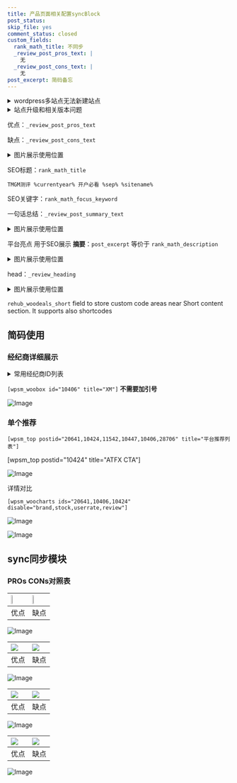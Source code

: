 ```yaml
---
title: 产品页面相关配置syncBlock
post_status: 
skip_file: yes
comment_status: closed
custom_fields:
  rank_math_title: 不同步
  _review_post_pros_text: |
    无
  _review_post_cons_text: |
    无
post_excerpt: 简码备忘
---
```

<details><summary>wordpress多站点无法新建站点</summary>

<li>和报错需要清理cookies一样的原因</li>
<li>wp-config.php里面<code>define( 'SUBDOMAIN_INSTALL', false );//子域名安装</code></li>
<li>新建子站点是用<code>define( 'SUBDOMAIN_INSTALL', true);//子域名安装</code> 完成以后，改成<code>false</code></li>
</details>

<details><summary>站点升级和相关版本问题</summary>

<p>wordpress：5.9.9
woocommerce：7.5.1
出现问题的地方：主题选项里面>><strong>Product layout >>compact style</strong></p>
<p>如何出现没有用过的字段 导致无法保存。先导出配置 然后进行修改，后面再次恢复即可。</p>
<p>出现部分字段无法显示时，需要返回默认布局后，对产品进行保存就好了。</p>
<p></p>
</details>

优点：`_review_post_pros_text`

缺点：`_review_post_cons_text`

<details><summary>图片展示使用位置</summary>

<img src="https://prod-files-secure.s3.us-west-2.amazonaws.com/39ed1227-6d7d-4570-be36-9ccd4a2c4241/f51d3d83-55d4-4bdf-9604-f37ec77ab556/Untitled.png?X-Amz-Algorithm=AWS4-HMAC-SHA256&X-Amz-Content-Sha256=UNSIGNED-PAYLOAD&X-Amz-Credential=ASIAZI2LB466ZIY6LEL7%2F20250428%2Fus-west-2%2Fs3%2Faws4_request&X-Amz-Date=20250428T165524Z&X-Amz-Expires=3600&X-Amz-Security-Token=IQoJb3JpZ2luX2VjEOH%2F%2F%2F%2F%2F%2F%2F%2F%2F%2FwEaCXVzLXdlc3QtMiJHMEUCIA%2FQ9KFlIxrMlWiJ4H76GIiy%2FxZGFawcWvRmEobJz2LtAiEAqYbrj2Uy25bFdjPrjXp4xRw5%2BsX5AeQXn9OC10AT55sq%2FwMIeRAAGgw2Mzc0MjMxODM4MDUiDA70QoUfafI23EdMYircA50PaPFqfUIaCX0yI8yuHwbadEsS5MxCOXrk5imhhyaKvj8qP%2FW257%2BP921ACI0XeAQitPxsbWfXf0mR5Uni2us81xD4FDc1Lnx4Ne%2FHuZqYv9POwjnJtzx%2B4P0l3urQvqantDAnPP6IA3dGkLAehFS39PH8oeJwu0L3vrnAXeIw85aIUswZe1h%2FguML98TQpzdwdxfQUvImy%2BL%2FnqW5ZQ1Jq1Hl83PXApU3FLFMIlpsIO1p%2FzUWnBT8JhVVo16sototQP%2Fdufmi5aOWiyd6gfeKdn1khXfpeIlK35IHUlq6kv0TzJs4YKaqLG3isgwRjAgTUC3I3kvKpKyOAdF907D0xkW649igc53ELBM2%2BoZzGIhefYW6rpVvE8NiVJLm0K06oLnAEM93t4bFEwmh%2F%2FrQrbQG7stp2yfjcKJhKKjau%2Fa6TDWk86m7oPODcPg6fRUYeKsOywenwDZ63wiu%2Bp2oaqJhk190LoDhmSbk%2FyHfHU3T5Xfb3fmnbFNQSkpA3kmo8vU1s%2F1XWVMWDqN04lYBtpUQDah%2BNE8uDYAG2GbVREFC9Jza4M2qaTXodOYe6kueBxuSawUxQYPduv03D3LsiyY5vz5MbVm7RKv2ETruqR%2Fr%2F26IC8PESsp2MKrVvsAGOqUBJcRj1AbLKrhUIqLSb%2F%2FQbKZweflJdPi5yHz9zojbjpsRhrEFxeQzreCKM18%2FCiaLzP%2BRiis%2Bdod0%2FvUXVzY6dtB2c1YDs5liNH5umI7wm7boxoV70AXXVjIVA7ENqqhhyR3qvb1aHlJYtTh5b3HRxhJ3jZiWoc%2BqmkPl%2FM0X4qmjm%2Fd3j8pUayFuzDJg2ptLJ3b2lI%2FT7LicARokcqp%2BIOT%2Fns4j&X-Amz-Signature=8b7ba58e94e9d2ea81f6727961c6fdc4fe009b9cb7c1534e6881dd824f148e55&X-Amz-SignedHeaders=host&x-id=GetObject" alt="Image">
</details>

SEO标题：`rank_math_title`

`TMGM测评 %currentyear% 开户必看 %sep% %sitename%`

SEO关键字：`rank_math_focus_keyword`

一句话总结：`_review_post_summary_text`

<details><summary>图片展示使用位置</summary>

<img src="https://prod-files-secure.s3.us-west-2.amazonaws.com/39ed1227-6d7d-4570-be36-9ccd4a2c4241/4b96a922-296c-4f4e-8630-d1c870cbce01/Untitled.png?X-Amz-Algorithm=AWS4-HMAC-SHA256&X-Amz-Content-Sha256=UNSIGNED-PAYLOAD&X-Amz-Credential=ASIAZI2LB4664RHJOA3M%2F20250428%2Fus-west-2%2Fs3%2Faws4_request&X-Amz-Date=20250428T165524Z&X-Amz-Expires=3600&X-Amz-Security-Token=IQoJb3JpZ2luX2VjEOH%2F%2F%2F%2F%2F%2F%2F%2F%2F%2FwEaCXVzLXdlc3QtMiJGMEQCIDxkCdpGr0ZB%2BWcm3l%2BtpIu8a41JePJLrrRJe6QbwIdDAiA8qbF6bPUpn55ZUPE1kVkS70ySK%2FHPFGTSS0DBEQHT9Cr%2FAwh5EAAaDDYzNzQyMzE4MzgwNSIMTEP1LTPj8378SdH%2FKtwDC1%2Bb8kkPQhoDraVfM4pmLrvzKgYg9a0RmXbU2rFJlZBIqVUBkx%2B82iNN8FWQ47rfYaqVe29iRi1YDwQ1WnZ%2Fnzpp8WI4Tp1rZDkF3HepLJnhzG1sW1arogjBLax2RU3xNP8yBrpQq2sYS83FAQoGjMz37o9GGBdpkAOqwXsDrXxauWiHFg2%2FyqLqZHnbuAywm1fJnrqbhnrsdrQSwrECh35LZm2eTuXcWF7A9oZL86RVMjvy1tpRBPnQP0nzVGRxme348qnmJpw5kj8aV6bj64Moc7gh6OdjI9wxnx6RY4Rm%2BJeMEdfEFaay%2F3b85aaZ%2FvboC4tO87WO5F8R2a450crQ2YGxBMHcc%2BMQKnBgr63h8JvNI6zYPEK2DV1rfJtpjTfEMkeMIokWVGnEf%2Fz7dEXjKWLb1T1%2FA3IfmfKOe7kajea97fvxcdq7w0FGFa8R2UzAQfpeYrQIH6aUGztUMZ0K35egxOid5nE%2BwOYXQDCMRWITgV9Cr%2Fjx0ZvPHLB67LV1aGY08yJ%2BVCFBbzVFznfiydPHSBESNTA9IKKkR%2FU26GYlAST1scquCpiP4ocOBBPJ1ULdh0OmPB3eWhQ6iBuhfCsACoShB0hbDep1scT7OqRJmnDAsTcAspwwq9W%2BwAY6pgFkEC%2BlDIWYA8cDYprySs0DHGWwVcAGuxsc%2BeSrFssCZoJdIeqXIF6YNgw6wyJmbVeUXoMfDaOoLnVy0k8GG2%2F9ZCU8l9rqaOVWXWstRkeBV1q6PCiQCaxzJ5jvhrnWHHwANKlDZZT%2BYbiLUmMZmsz9XS7QbVCvlCoJ6H7QZylp7OXDSxzsKp8170NTAwxWPojIOxzlFe4aZxRKpz%2F2x%2FA31h7ca6VO&X-Amz-Signature=ef8887f848de0013e23043744bc4e6d8dc941e57ed045e6d0bc28b473b1cdc5b&X-Amz-SignedHeaders=host&x-id=GetObject" alt="Image">
</details>

平台亮点 用于SEO展示 **摘要**：`post_excerpt`  等价于 `rank_math_description`

<details><summary>图片展示使用位置</summary>

<img src="https://prod-files-secure.s3.us-west-2.amazonaws.com/39ed1227-6d7d-4570-be36-9ccd4a2c4241/1ee11f63-b60a-4dfe-a7a7-d58ff23b5d88/Untitled.png?X-Amz-Algorithm=AWS4-HMAC-SHA256&X-Amz-Content-Sha256=UNSIGNED-PAYLOAD&X-Amz-Credential=ASIAZI2LB466VO45OSPK%2F20250428%2Fus-west-2%2Fs3%2Faws4_request&X-Amz-Date=20250428T165525Z&X-Amz-Expires=3600&X-Amz-Security-Token=IQoJb3JpZ2luX2VjEOH%2F%2F%2F%2F%2F%2F%2F%2F%2F%2FwEaCXVzLXdlc3QtMiJHMEUCIGBBYbfLvC6GAktv%2FkLm2viJ9652lyI2u%2Fa2iTmY1B75AiEArM%2FWNz1E5qg%2B0Qsb1twOmni%2FNmFpPdZo16L9g2%2F7ZZ4q%2FwMIeRAAGgw2Mzc0MjMxODM4MDUiDFqpcwk2sLcvfMZkWSrcA%2FT6j0CaISc0%2B6V4Oku5OrapJWQkrmK0qD75a2viWObYaR3uJLkwxVigjAX539NEpuPOAyIIR%2BMlJem3A%2BkeCu8dzIz69D7npHoHNuKLncfNerihFO7Sl6h2khozFiGp7EVGXltNqxFQiJ%2FoYF8M61a8fp6x9ypk0nznKgqYOFaOfIHCA90X24hZF4ZJAtw%2FkClYWvSndnd5nYcWvPOEs7cjCBnI69cs9S6XMXD8OYbwRsXfLodgEiWn7j5cgTMO7w%2BweKWyZUduJ%2BWrl6WRJjwzgifzeJkObYnqxN0%2Bzc0SgZ%2B75ci%2Bq9%2FDFnRzxBvk4Ov9q%2BKWtaDzcn3TkwYAc5m3jc2VRTKoTZEIuN9R8YENGD2J%2BBAbkrq529Ma1zeQ61RLZ1mad4WYhebYCimz9aKptU6c3N3j%2FPRvm6JS9OujvME7qflXy8MtWiEFKPh23g6u5D6nyxrgyPQL4G4Wb8lcBwLDUIf5YF4he2dBI1bCd5916ptelP7AeXqUGGYdNujQ9T4EM9%2FjlHgZG4OFQOYzLJphi%2Fo8XghSrc2XhVTI3WLCHDY%2FMHAx%2Fl%2Bo7SK7q0Bl%2F%2Bf9Fm0PEMUGi1GL92jOK%2BVtpexpQny9gG%2BOI2yQ3cVGyUIJIDYRKc3BMPLUvsAGOqUBVqNVvyfq2cNJmgJWX91KCgl4eGx6sJkYX2evMux3nm5AG9hARKL1XV7oRMCbEasusOL6COGPBByDs310HpZZ0yBbIwLeNk9Hwp1U%2BiYUD2ST9LlrLsdrVKhEQDH3CfzIJyMyI5kIL1zH9VMNHcrB3ZEnAr9y%2Bc9D5nUoiXn5jdD6ptRI3g1M0akHkhnhVr2G%2Fb%2BG60hBuN9Wwe%2BN1EvxeSVGSwPw&X-Amz-Signature=c5fad3d06e3d35e3d79b0902bdf86ed39c1dabca71266a17802afc472745a854&X-Amz-SignedHeaders=host&x-id=GetObject" alt="Image">
<img src="https://prod-files-secure.s3.us-west-2.amazonaws.com/39ed1227-6d7d-4570-be36-9ccd4a2c4241/ad4118b5-78d8-4fbe-801e-3b29b5d99c01/Untitled.png?X-Amz-Algorithm=AWS4-HMAC-SHA256&X-Amz-Content-Sha256=UNSIGNED-PAYLOAD&X-Amz-Credential=ASIAZI2LB466VO45OSPK%2F20250428%2Fus-west-2%2Fs3%2Faws4_request&X-Amz-Date=20250428T165525Z&X-Amz-Expires=3600&X-Amz-Security-Token=IQoJb3JpZ2luX2VjEOH%2F%2F%2F%2F%2F%2F%2F%2F%2F%2FwEaCXVzLXdlc3QtMiJHMEUCIGBBYbfLvC6GAktv%2FkLm2viJ9652lyI2u%2Fa2iTmY1B75AiEArM%2FWNz1E5qg%2B0Qsb1twOmni%2FNmFpPdZo16L9g2%2F7ZZ4q%2FwMIeRAAGgw2Mzc0MjMxODM4MDUiDFqpcwk2sLcvfMZkWSrcA%2FT6j0CaISc0%2B6V4Oku5OrapJWQkrmK0qD75a2viWObYaR3uJLkwxVigjAX539NEpuPOAyIIR%2BMlJem3A%2BkeCu8dzIz69D7npHoHNuKLncfNerihFO7Sl6h2khozFiGp7EVGXltNqxFQiJ%2FoYF8M61a8fp6x9ypk0nznKgqYOFaOfIHCA90X24hZF4ZJAtw%2FkClYWvSndnd5nYcWvPOEs7cjCBnI69cs9S6XMXD8OYbwRsXfLodgEiWn7j5cgTMO7w%2BweKWyZUduJ%2BWrl6WRJjwzgifzeJkObYnqxN0%2Bzc0SgZ%2B75ci%2Bq9%2FDFnRzxBvk4Ov9q%2BKWtaDzcn3TkwYAc5m3jc2VRTKoTZEIuN9R8YENGD2J%2BBAbkrq529Ma1zeQ61RLZ1mad4WYhebYCimz9aKptU6c3N3j%2FPRvm6JS9OujvME7qflXy8MtWiEFKPh23g6u5D6nyxrgyPQL4G4Wb8lcBwLDUIf5YF4he2dBI1bCd5916ptelP7AeXqUGGYdNujQ9T4EM9%2FjlHgZG4OFQOYzLJphi%2Fo8XghSrc2XhVTI3WLCHDY%2FMHAx%2Fl%2Bo7SK7q0Bl%2F%2Bf9Fm0PEMUGi1GL92jOK%2BVtpexpQny9gG%2BOI2yQ3cVGyUIJIDYRKc3BMPLUvsAGOqUBVqNVvyfq2cNJmgJWX91KCgl4eGx6sJkYX2evMux3nm5AG9hARKL1XV7oRMCbEasusOL6COGPBByDs310HpZZ0yBbIwLeNk9Hwp1U%2BiYUD2ST9LlrLsdrVKhEQDH3CfzIJyMyI5kIL1zH9VMNHcrB3ZEnAr9y%2Bc9D5nUoiXn5jdD6ptRI3g1M0akHkhnhVr2G%2Fb%2BG60hBuN9Wwe%2BN1EvxeSVGSwPw&X-Amz-Signature=57bd2c6fb37421c55989eabe520e0d0a9f68074f59d349ee665cf595a70bc030&X-Amz-SignedHeaders=host&x-id=GetObject" alt="Image">
<img src="https://prod-files-secure.s3.us-west-2.amazonaws.com/39ed1227-6d7d-4570-be36-9ccd4a2c4241/a38cf7c9-a79c-4b64-9e94-13589fe0758b/Untitled.png?X-Amz-Algorithm=AWS4-HMAC-SHA256&X-Amz-Content-Sha256=UNSIGNED-PAYLOAD&X-Amz-Credential=ASIAZI2LB466VO45OSPK%2F20250428%2Fus-west-2%2Fs3%2Faws4_request&X-Amz-Date=20250428T165525Z&X-Amz-Expires=3600&X-Amz-Security-Token=IQoJb3JpZ2luX2VjEOH%2F%2F%2F%2F%2F%2F%2F%2F%2F%2FwEaCXVzLXdlc3QtMiJHMEUCIGBBYbfLvC6GAktv%2FkLm2viJ9652lyI2u%2Fa2iTmY1B75AiEArM%2FWNz1E5qg%2B0Qsb1twOmni%2FNmFpPdZo16L9g2%2F7ZZ4q%2FwMIeRAAGgw2Mzc0MjMxODM4MDUiDFqpcwk2sLcvfMZkWSrcA%2FT6j0CaISc0%2B6V4Oku5OrapJWQkrmK0qD75a2viWObYaR3uJLkwxVigjAX539NEpuPOAyIIR%2BMlJem3A%2BkeCu8dzIz69D7npHoHNuKLncfNerihFO7Sl6h2khozFiGp7EVGXltNqxFQiJ%2FoYF8M61a8fp6x9ypk0nznKgqYOFaOfIHCA90X24hZF4ZJAtw%2FkClYWvSndnd5nYcWvPOEs7cjCBnI69cs9S6XMXD8OYbwRsXfLodgEiWn7j5cgTMO7w%2BweKWyZUduJ%2BWrl6WRJjwzgifzeJkObYnqxN0%2Bzc0SgZ%2B75ci%2Bq9%2FDFnRzxBvk4Ov9q%2BKWtaDzcn3TkwYAc5m3jc2VRTKoTZEIuN9R8YENGD2J%2BBAbkrq529Ma1zeQ61RLZ1mad4WYhebYCimz9aKptU6c3N3j%2FPRvm6JS9OujvME7qflXy8MtWiEFKPh23g6u5D6nyxrgyPQL4G4Wb8lcBwLDUIf5YF4he2dBI1bCd5916ptelP7AeXqUGGYdNujQ9T4EM9%2FjlHgZG4OFQOYzLJphi%2Fo8XghSrc2XhVTI3WLCHDY%2FMHAx%2Fl%2Bo7SK7q0Bl%2F%2Bf9Fm0PEMUGi1GL92jOK%2BVtpexpQny9gG%2BOI2yQ3cVGyUIJIDYRKc3BMPLUvsAGOqUBVqNVvyfq2cNJmgJWX91KCgl4eGx6sJkYX2evMux3nm5AG9hARKL1XV7oRMCbEasusOL6COGPBByDs310HpZZ0yBbIwLeNk9Hwp1U%2BiYUD2ST9LlrLsdrVKhEQDH3CfzIJyMyI5kIL1zH9VMNHcrB3ZEnAr9y%2Bc9D5nUoiXn5jdD6ptRI3g1M0akHkhnhVr2G%2Fb%2BG60hBuN9Wwe%2BN1EvxeSVGSwPw&X-Amz-Signature=cba436e07512e41a3d1d320a19414816989b666b41b6f1005c6cdfbaea1c2982&X-Amz-SignedHeaders=host&x-id=GetObject" alt="Image">
<img src="https://prod-files-secure.s3.us-west-2.amazonaws.com/39ed1227-6d7d-4570-be36-9ccd4a2c4241/7da6fc1e-d2ac-42ae-8c75-cb5749aa18f6/Untitled.png?X-Amz-Algorithm=AWS4-HMAC-SHA256&X-Amz-Content-Sha256=UNSIGNED-PAYLOAD&X-Amz-Credential=ASIAZI2LB466VO45OSPK%2F20250428%2Fus-west-2%2Fs3%2Faws4_request&X-Amz-Date=20250428T165525Z&X-Amz-Expires=3600&X-Amz-Security-Token=IQoJb3JpZ2luX2VjEOH%2F%2F%2F%2F%2F%2F%2F%2F%2F%2FwEaCXVzLXdlc3QtMiJHMEUCIGBBYbfLvC6GAktv%2FkLm2viJ9652lyI2u%2Fa2iTmY1B75AiEArM%2FWNz1E5qg%2B0Qsb1twOmni%2FNmFpPdZo16L9g2%2F7ZZ4q%2FwMIeRAAGgw2Mzc0MjMxODM4MDUiDFqpcwk2sLcvfMZkWSrcA%2FT6j0CaISc0%2B6V4Oku5OrapJWQkrmK0qD75a2viWObYaR3uJLkwxVigjAX539NEpuPOAyIIR%2BMlJem3A%2BkeCu8dzIz69D7npHoHNuKLncfNerihFO7Sl6h2khozFiGp7EVGXltNqxFQiJ%2FoYF8M61a8fp6x9ypk0nznKgqYOFaOfIHCA90X24hZF4ZJAtw%2FkClYWvSndnd5nYcWvPOEs7cjCBnI69cs9S6XMXD8OYbwRsXfLodgEiWn7j5cgTMO7w%2BweKWyZUduJ%2BWrl6WRJjwzgifzeJkObYnqxN0%2Bzc0SgZ%2B75ci%2Bq9%2FDFnRzxBvk4Ov9q%2BKWtaDzcn3TkwYAc5m3jc2VRTKoTZEIuN9R8YENGD2J%2BBAbkrq529Ma1zeQ61RLZ1mad4WYhebYCimz9aKptU6c3N3j%2FPRvm6JS9OujvME7qflXy8MtWiEFKPh23g6u5D6nyxrgyPQL4G4Wb8lcBwLDUIf5YF4he2dBI1bCd5916ptelP7AeXqUGGYdNujQ9T4EM9%2FjlHgZG4OFQOYzLJphi%2Fo8XghSrc2XhVTI3WLCHDY%2FMHAx%2Fl%2Bo7SK7q0Bl%2F%2Bf9Fm0PEMUGi1GL92jOK%2BVtpexpQny9gG%2BOI2yQ3cVGyUIJIDYRKc3BMPLUvsAGOqUBVqNVvyfq2cNJmgJWX91KCgl4eGx6sJkYX2evMux3nm5AG9hARKL1XV7oRMCbEasusOL6COGPBByDs310HpZZ0yBbIwLeNk9Hwp1U%2BiYUD2ST9LlrLsdrVKhEQDH3CfzIJyMyI5kIL1zH9VMNHcrB3ZEnAr9y%2Bc9D5nUoiXn5jdD6ptRI3g1M0akHkhnhVr2G%2Fb%2BG60hBuN9Wwe%2BN1EvxeSVGSwPw&X-Amz-Signature=fa0e0564c81a113866567afb33dcc8dd00859f1c0af7d96910af7a1037122b46&X-Amz-SignedHeaders=host&x-id=GetObject" alt="Image">
<img src="https://prod-files-secure.s3.us-west-2.amazonaws.com/39ed1227-6d7d-4570-be36-9ccd4a2c4241/7e97f40a-eaee-47f5-b2f9-475f96808fa7/Untitled.png?X-Amz-Algorithm=AWS4-HMAC-SHA256&X-Amz-Content-Sha256=UNSIGNED-PAYLOAD&X-Amz-Credential=ASIAZI2LB466VO45OSPK%2F20250428%2Fus-west-2%2Fs3%2Faws4_request&X-Amz-Date=20250428T165525Z&X-Amz-Expires=3600&X-Amz-Security-Token=IQoJb3JpZ2luX2VjEOH%2F%2F%2F%2F%2F%2F%2F%2F%2F%2FwEaCXVzLXdlc3QtMiJHMEUCIGBBYbfLvC6GAktv%2FkLm2viJ9652lyI2u%2Fa2iTmY1B75AiEArM%2FWNz1E5qg%2B0Qsb1twOmni%2FNmFpPdZo16L9g2%2F7ZZ4q%2FwMIeRAAGgw2Mzc0MjMxODM4MDUiDFqpcwk2sLcvfMZkWSrcA%2FT6j0CaISc0%2B6V4Oku5OrapJWQkrmK0qD75a2viWObYaR3uJLkwxVigjAX539NEpuPOAyIIR%2BMlJem3A%2BkeCu8dzIz69D7npHoHNuKLncfNerihFO7Sl6h2khozFiGp7EVGXltNqxFQiJ%2FoYF8M61a8fp6x9ypk0nznKgqYOFaOfIHCA90X24hZF4ZJAtw%2FkClYWvSndnd5nYcWvPOEs7cjCBnI69cs9S6XMXD8OYbwRsXfLodgEiWn7j5cgTMO7w%2BweKWyZUduJ%2BWrl6WRJjwzgifzeJkObYnqxN0%2Bzc0SgZ%2B75ci%2Bq9%2FDFnRzxBvk4Ov9q%2BKWtaDzcn3TkwYAc5m3jc2VRTKoTZEIuN9R8YENGD2J%2BBAbkrq529Ma1zeQ61RLZ1mad4WYhebYCimz9aKptU6c3N3j%2FPRvm6JS9OujvME7qflXy8MtWiEFKPh23g6u5D6nyxrgyPQL4G4Wb8lcBwLDUIf5YF4he2dBI1bCd5916ptelP7AeXqUGGYdNujQ9T4EM9%2FjlHgZG4OFQOYzLJphi%2Fo8XghSrc2XhVTI3WLCHDY%2FMHAx%2Fl%2Bo7SK7q0Bl%2F%2Bf9Fm0PEMUGi1GL92jOK%2BVtpexpQny9gG%2BOI2yQ3cVGyUIJIDYRKc3BMPLUvsAGOqUBVqNVvyfq2cNJmgJWX91KCgl4eGx6sJkYX2evMux3nm5AG9hARKL1XV7oRMCbEasusOL6COGPBByDs310HpZZ0yBbIwLeNk9Hwp1U%2BiYUD2ST9LlrLsdrVKhEQDH3CfzIJyMyI5kIL1zH9VMNHcrB3ZEnAr9y%2Bc9D5nUoiXn5jdD6ptRI3g1M0akHkhnhVr2G%2Fb%2BG60hBuN9Wwe%2BN1EvxeSVGSwPw&X-Amz-Signature=fb5ffa9e8d4f030e60843d83c0b615b056a674633c340aae205ae2f8130da6e3&X-Amz-SignedHeaders=host&x-id=GetObject" alt="Image">
</details>

head：`_review_heading`

<details><summary>图片展示使用位置</summary>

<img src="https://prod-files-secure.s3.us-west-2.amazonaws.com/39ed1227-6d7d-4570-be36-9ccd4a2c4241/3a4650ad-9887-415c-889a-edd51fa54f27/Untitled.png?X-Amz-Algorithm=AWS4-HMAC-SHA256&X-Amz-Content-Sha256=UNSIGNED-PAYLOAD&X-Amz-Credential=ASIAZI2LB466QLV4J47E%2F20250428%2Fus-west-2%2Fs3%2Faws4_request&X-Amz-Date=20250428T165526Z&X-Amz-Expires=3600&X-Amz-Security-Token=IQoJb3JpZ2luX2VjEOH%2F%2F%2F%2F%2F%2F%2F%2F%2F%2FwEaCXVzLXdlc3QtMiJHMEUCIQDLvtAwU4aLFuTTOjD3DXu7C2Mm%2BVWKXhXE3CW6OK8vPwIgF6lH46R5GfRrQ3Bvga6yWS3yofL04kaspGB29d9ox3oq%2FwMIeRAAGgw2Mzc0MjMxODM4MDUiDDb7pRyBWTIuVq5ajyrcAwPdPbO%2FlO6VtfcYKVZvexEBwJs5dGHkWfb0Vj9JcHenQxxtzsNqMtfzBOQsCbR401p5JrCLlkUb%2BQ4wRh0gFwvYh2Aiutin2QOwshy7Rhioi2zNEgxrdznq4ofAKiLw5Lb7Xn%2FbnrcrS6M2NAMOmt%2B4rhNMD8onaUEhVzZRfmHhO1m%2FuT38KTmA9Us%2F9hDQsic6x2KQyhGu%2BFGaXcY1A76Y9jq0sbz4RFt6DPeR%2FAZV1m1Yni6RKqPTcvwk5YnjKBmGhiqsKJFJI3WQUWHZhiqjBJu8o09SXjqDyYetO98Yd3p5jUF6e7sLk6gwFMaYKHNldnvnUez5tcBRNu8ETs69EVXXRFR6iH0DBNjhYBZRpoQ28GNEM7EA%2BEwql5%2B5o2ka0r5foBxjYtS1sZjL9OAcYXWtpjhBuOOuU%2FeDpDUZyXVLUfwjxd18tOuqNeHzW5FM%2FIeUR63ryNghX39BEo9jFsX5tjCN4hTnG%2B08mHBEQW3fe4aMvfkYY2rxQEVmwV79%2Fo2lMXhmFoCmj4zXIAq6rMBL0vApqv%2FM3a2cxiYw5GXtWOn%2FmFz6qfMkewZbztatYdiD989%2FYfWqUjv%2BHAHDPKndBxsJLAcZjB9be1k1yRhHMQCKi4%2FLd%2BlgMOnUvsAGOqUBKSSJoW1D5bIrowVNxIMFrlojHYmQLHPeQTMRfGpdN57%2Fh4VvgzF316FNA2ruH2Y7fW287gyKxG5rxVYHq8DVTaEZUqE6d2ks8d9Nej29%2FV969jUP326wATjD1zJkAcDJccxkhmV0iAESeuzZUsMGQWJBrFyovm1pEomtDHclvkYz%2FMReeXXT1AOvIaiT%2BhuRWDBcUnZx7RzgAwFj0hucpfoquVuK&X-Amz-Signature=c9b482e6be5f90ff4ceea0ffd127b39be9942376602304a41bbba0448ff09548&X-Amz-SignedHeaders=host&x-id=GetObject" alt="Image">
</details>

`rehub_woodeals_short`	field to store custom code areas near Short content section. It supports also shortcodes



## 简码使用

### 经纪商详细展示

<details><summary>常用经纪商ID列表</summary>

<pre><code class="php">嘉盛 ===> 20641  [wpsm_woobox id="20641" title="嘉盛"]
易信easymarkets ===> 11542  [wpsm_woobox id="11542" title="易信easymarkets"]
ATFX外汇 ===> 10424  [wpsm_woobox id="10424" title="ATFX"]
XM ===> 10406  [wpsm_woobox id="10406" title="XM"]
TMGM ===> 29622  [wpsm_woobox id="29622" title="TMGM"]
HYCM ===> 10447  [wpsm_woobox id="10447" title="HYCM"]
fpmarkets澳福外汇 ===> 20639  [wpsm_woobox id="20639" title="fpmarkets澳福外汇"]</code></pre>
</details>

`[wpsm_woobox id="10406" title="XM"]` **不需要加引号**

![Image](https://prod-files-secure.s3.us-west-2.amazonaws.com/39ed1227-6d7d-4570-be36-9ccd4a2c4241/4f898f9d-0fa7-4e43-acd3-ac6bc7be575a/Untitled.png?X-Amz-Algorithm=AWS4-HMAC-SHA256&X-Amz-Content-Sha256=UNSIGNED-PAYLOAD&X-Amz-Credential=ASIAZI2LB466YW5ONS5N%2F20250428%2Fus-west-2%2Fs3%2Faws4_request&X-Amz-Date=20250428T165522Z&X-Amz-Expires=3600&X-Amz-Security-Token=IQoJb3JpZ2luX2VjEOH%2F%2F%2F%2F%2F%2F%2F%2F%2F%2FwEaCXVzLXdlc3QtMiJHMEUCIEujj%2B1uwsZqNRhZDoMglgIjdVT%2BsRkl27con%2BW6391IAiEAmWxPSwMMmqh%2FnoatZSKEMf1Es6ZQQRFTQgPVj7QsXykq%2FwMIeRAAGgw2Mzc0MjMxODM4MDUiDESArWl7S%2Bb1LsUL4CrcA8P8HXAx1WDtfYORrLtCtdaCE7va83wfgbBwD8TmfNBbHqpJZNKr%2F4VRVtedCS1sSHNlpjjxasyXvgw%2BHs02Kma2K9AUH8FDg0uMqV0435j9dSe2qGOJo4A3bN4IfffgAskUGlo5yJbmAwtVMI6217tDfbwkiS0XsZ9Zsywsob2SgTHg%2Fd2HbjzQ096Gkf0Ofc5H2IhfL7niUAkHGn%2B5CL%2FyhLwXtZicN8kZ9mpRKXLnJWEfR4nx2ScOl4qyLFkmxLo0g6fGNLXBdVn8%2BGdwYZPPNoHV3dMd0GFlzZi%2BNsqxNud7453OFFrBf3F5l46%2BN2WO3tWdCh72DHV5zF30J1929YGdVQPkYWKqBnKeJBjxMTq5AcgjGg27J2htDpGZBmJEMCgY9Mso%2FXsrC8cLwR89WyEAY%2BrQU51JWsZKtxQEjey86I0gU1fIqY22wiX30nglGOegAbUc1NyISV6R3KcqBH2w7n8ISnxXfm1z%2F9GjdlTrebgU%2F4EfLlyCPfEP3Jj4yA1%2BjqgluQBajey6Z0R8haUdvLJrrhBz0M3KE7Ghc9CzNz%2FOzarYODlDZdFpIdSqMgz2sQSBHONMegqzsFlaa8yXmHuY2vOZPbd%2BFsvYWD%2FCLGUW3LcsiNpWMILVvsAGOqUBjvKb%2BKiWJFAng8NY3oFYCBSyRUZm5BcEv7ZnH6kwApPYPBh9dOzCeVraqW%2BUvn0uzozR05y2z%2F60xRd39hSJ5ISIzvdQNIchPdhc9Kuse4by7%2FIGXY0aMuazZJo8C3gtVvN7ehaem3y6rKUlp8rfozo1vCYLez8lyG%2BMdAXp5emSJCDsgSqpL%2FYtumE8ittljofj6AMCoJJ3si8fgKL8Bx598dDA&X-Amz-Signature=6768602ef04e41be482564c1c062a4105b372b1d5e998907bcc3a665454242ae&X-Amz-SignedHeaders=host&x-id=GetObject)

### 单个推荐
`[wpsm_top postid="20641,10424,11542,10447,10406,28706" title="平台推荐列表"]`

[wpsm_top postid="10424" title="ATFX CTA"]

![Image](https://prod-files-secure.s3.us-west-2.amazonaws.com/39ed1227-6d7d-4570-be36-9ccd4a2c4241/5ac620dc-51a8-48b6-b55d-91f47299193c/Untitled.png?X-Amz-Algorithm=AWS4-HMAC-SHA256&X-Amz-Content-Sha256=UNSIGNED-PAYLOAD&X-Amz-Credential=ASIAZI2LB466YW5ONS5N%2F20250428%2Fus-west-2%2Fs3%2Faws4_request&X-Amz-Date=20250428T165522Z&X-Amz-Expires=3600&X-Amz-Security-Token=IQoJb3JpZ2luX2VjEOH%2F%2F%2F%2F%2F%2F%2F%2F%2F%2FwEaCXVzLXdlc3QtMiJHMEUCIEujj%2B1uwsZqNRhZDoMglgIjdVT%2BsRkl27con%2BW6391IAiEAmWxPSwMMmqh%2FnoatZSKEMf1Es6ZQQRFTQgPVj7QsXykq%2FwMIeRAAGgw2Mzc0MjMxODM4MDUiDESArWl7S%2Bb1LsUL4CrcA8P8HXAx1WDtfYORrLtCtdaCE7va83wfgbBwD8TmfNBbHqpJZNKr%2F4VRVtedCS1sSHNlpjjxasyXvgw%2BHs02Kma2K9AUH8FDg0uMqV0435j9dSe2qGOJo4A3bN4IfffgAskUGlo5yJbmAwtVMI6217tDfbwkiS0XsZ9Zsywsob2SgTHg%2Fd2HbjzQ096Gkf0Ofc5H2IhfL7niUAkHGn%2B5CL%2FyhLwXtZicN8kZ9mpRKXLnJWEfR4nx2ScOl4qyLFkmxLo0g6fGNLXBdVn8%2BGdwYZPPNoHV3dMd0GFlzZi%2BNsqxNud7453OFFrBf3F5l46%2BN2WO3tWdCh72DHV5zF30J1929YGdVQPkYWKqBnKeJBjxMTq5AcgjGg27J2htDpGZBmJEMCgY9Mso%2FXsrC8cLwR89WyEAY%2BrQU51JWsZKtxQEjey86I0gU1fIqY22wiX30nglGOegAbUc1NyISV6R3KcqBH2w7n8ISnxXfm1z%2F9GjdlTrebgU%2F4EfLlyCPfEP3Jj4yA1%2BjqgluQBajey6Z0R8haUdvLJrrhBz0M3KE7Ghc9CzNz%2FOzarYODlDZdFpIdSqMgz2sQSBHONMegqzsFlaa8yXmHuY2vOZPbd%2BFsvYWD%2FCLGUW3LcsiNpWMILVvsAGOqUBjvKb%2BKiWJFAng8NY3oFYCBSyRUZm5BcEv7ZnH6kwApPYPBh9dOzCeVraqW%2BUvn0uzozR05y2z%2F60xRd39hSJ5ISIzvdQNIchPdhc9Kuse4by7%2FIGXY0aMuazZJo8C3gtVvN7ehaem3y6rKUlp8rfozo1vCYLez8lyG%2BMdAXp5emSJCDsgSqpL%2FYtumE8ittljofj6AMCoJJ3si8fgKL8Bx598dDA&X-Amz-Signature=d5abc706d5774267be94bca62ab7e8119f7d5f84645faed9da3329f2506fe4ae&X-Amz-SignedHeaders=host&x-id=GetObject)

详情对比

`[wpsm_woocharts ids="20641,10406,10424" disable="brand,stock,userrate,review"]`

![Image](https://prod-files-secure.s3.us-west-2.amazonaws.com/39ed1227-6d7d-4570-be36-9ccd4a2c4241/bf3ba45f-b9f3-4295-8aef-b4a495fd25f4/Untitled.png?X-Amz-Algorithm=AWS4-HMAC-SHA256&X-Amz-Content-Sha256=UNSIGNED-PAYLOAD&X-Amz-Credential=ASIAZI2LB466YW5ONS5N%2F20250428%2Fus-west-2%2Fs3%2Faws4_request&X-Amz-Date=20250428T165522Z&X-Amz-Expires=3600&X-Amz-Security-Token=IQoJb3JpZ2luX2VjEOH%2F%2F%2F%2F%2F%2F%2F%2F%2F%2FwEaCXVzLXdlc3QtMiJHMEUCIEujj%2B1uwsZqNRhZDoMglgIjdVT%2BsRkl27con%2BW6391IAiEAmWxPSwMMmqh%2FnoatZSKEMf1Es6ZQQRFTQgPVj7QsXykq%2FwMIeRAAGgw2Mzc0MjMxODM4MDUiDESArWl7S%2Bb1LsUL4CrcA8P8HXAx1WDtfYORrLtCtdaCE7va83wfgbBwD8TmfNBbHqpJZNKr%2F4VRVtedCS1sSHNlpjjxasyXvgw%2BHs02Kma2K9AUH8FDg0uMqV0435j9dSe2qGOJo4A3bN4IfffgAskUGlo5yJbmAwtVMI6217tDfbwkiS0XsZ9Zsywsob2SgTHg%2Fd2HbjzQ096Gkf0Ofc5H2IhfL7niUAkHGn%2B5CL%2FyhLwXtZicN8kZ9mpRKXLnJWEfR4nx2ScOl4qyLFkmxLo0g6fGNLXBdVn8%2BGdwYZPPNoHV3dMd0GFlzZi%2BNsqxNud7453OFFrBf3F5l46%2BN2WO3tWdCh72DHV5zF30J1929YGdVQPkYWKqBnKeJBjxMTq5AcgjGg27J2htDpGZBmJEMCgY9Mso%2FXsrC8cLwR89WyEAY%2BrQU51JWsZKtxQEjey86I0gU1fIqY22wiX30nglGOegAbUc1NyISV6R3KcqBH2w7n8ISnxXfm1z%2F9GjdlTrebgU%2F4EfLlyCPfEP3Jj4yA1%2BjqgluQBajey6Z0R8haUdvLJrrhBz0M3KE7Ghc9CzNz%2FOzarYODlDZdFpIdSqMgz2sQSBHONMegqzsFlaa8yXmHuY2vOZPbd%2BFsvYWD%2FCLGUW3LcsiNpWMILVvsAGOqUBjvKb%2BKiWJFAng8NY3oFYCBSyRUZm5BcEv7ZnH6kwApPYPBh9dOzCeVraqW%2BUvn0uzozR05y2z%2F60xRd39hSJ5ISIzvdQNIchPdhc9Kuse4by7%2FIGXY0aMuazZJo8C3gtVvN7ehaem3y6rKUlp8rfozo1vCYLez8lyG%2BMdAXp5emSJCDsgSqpL%2FYtumE8ittljofj6AMCoJJ3si8fgKL8Bx598dDA&X-Amz-Signature=eb631b1860a029749a585d0cf5de6577ccea34a855180ac10be98be72120a9a9&X-Amz-SignedHeaders=host&x-id=GetObject)

![Image](https://prod-files-secure.s3.us-west-2.amazonaws.com/39ed1227-6d7d-4570-be36-9ccd4a2c4241/30bc56ef-f383-4b48-9768-2ebc9e436ec0/Untitled.png?X-Amz-Algorithm=AWS4-HMAC-SHA256&X-Amz-Content-Sha256=UNSIGNED-PAYLOAD&X-Amz-Credential=ASIAZI2LB466YW5ONS5N%2F20250428%2Fus-west-2%2Fs3%2Faws4_request&X-Amz-Date=20250428T165522Z&X-Amz-Expires=3600&X-Amz-Security-Token=IQoJb3JpZ2luX2VjEOH%2F%2F%2F%2F%2F%2F%2F%2F%2F%2FwEaCXVzLXdlc3QtMiJHMEUCIEujj%2B1uwsZqNRhZDoMglgIjdVT%2BsRkl27con%2BW6391IAiEAmWxPSwMMmqh%2FnoatZSKEMf1Es6ZQQRFTQgPVj7QsXykq%2FwMIeRAAGgw2Mzc0MjMxODM4MDUiDESArWl7S%2Bb1LsUL4CrcA8P8HXAx1WDtfYORrLtCtdaCE7va83wfgbBwD8TmfNBbHqpJZNKr%2F4VRVtedCS1sSHNlpjjxasyXvgw%2BHs02Kma2K9AUH8FDg0uMqV0435j9dSe2qGOJo4A3bN4IfffgAskUGlo5yJbmAwtVMI6217tDfbwkiS0XsZ9Zsywsob2SgTHg%2Fd2HbjzQ096Gkf0Ofc5H2IhfL7niUAkHGn%2B5CL%2FyhLwXtZicN8kZ9mpRKXLnJWEfR4nx2ScOl4qyLFkmxLo0g6fGNLXBdVn8%2BGdwYZPPNoHV3dMd0GFlzZi%2BNsqxNud7453OFFrBf3F5l46%2BN2WO3tWdCh72DHV5zF30J1929YGdVQPkYWKqBnKeJBjxMTq5AcgjGg27J2htDpGZBmJEMCgY9Mso%2FXsrC8cLwR89WyEAY%2BrQU51JWsZKtxQEjey86I0gU1fIqY22wiX30nglGOegAbUc1NyISV6R3KcqBH2w7n8ISnxXfm1z%2F9GjdlTrebgU%2F4EfLlyCPfEP3Jj4yA1%2BjqgluQBajey6Z0R8haUdvLJrrhBz0M3KE7Ghc9CzNz%2FOzarYODlDZdFpIdSqMgz2sQSBHONMegqzsFlaa8yXmHuY2vOZPbd%2BFsvYWD%2FCLGUW3LcsiNpWMILVvsAGOqUBjvKb%2BKiWJFAng8NY3oFYCBSyRUZm5BcEv7ZnH6kwApPYPBh9dOzCeVraqW%2BUvn0uzozR05y2z%2F60xRd39hSJ5ISIzvdQNIchPdhc9Kuse4by7%2FIGXY0aMuazZJo8C3gtVvN7ehaem3y6rKUlp8rfozo1vCYLez8lyG%2BMdAXp5emSJCDsgSqpL%2FYtumE8ittljofj6AMCoJJ3si8fgKL8Bx598dDA&X-Amz-Signature=70c5b74ae55d0330fe0dd48accbcbba2c6b9c57df6537d1f139bb11baaf534ad&X-Amz-SignedHeaders=host&x-id=GetObject)

## sync同步模块

### PROs CONs对照表

| <img src="https://cdn.ifttt.fun/gh/jarlin8/OSS@main/icons/customize/pros.svg" height="auto" width="37.3%"> | <img src="https://cdn.ifttt.fun/gh/jarlin8/OSS@main/icons/customize/cons.svg" height="auto" width="28.8%"> |
| :--- | :--- |
| 优点 | 缺点 |

![Image](https://prod-files-secure.s3.us-west-2.amazonaws.com/39ed1227-6d7d-4570-be36-9ccd4a2c4241/8742b755-dfb5-4004-9a5f-d6e561664bd8/Untitled.png?X-Amz-Algorithm=AWS4-HMAC-SHA256&X-Amz-Content-Sha256=UNSIGNED-PAYLOAD&X-Amz-Credential=ASIAZI2LB466YW5ONS5N%2F20250428%2Fus-west-2%2Fs3%2Faws4_request&X-Amz-Date=20250428T165522Z&X-Amz-Expires=3600&X-Amz-Security-Token=IQoJb3JpZ2luX2VjEOH%2F%2F%2F%2F%2F%2F%2F%2F%2F%2FwEaCXVzLXdlc3QtMiJHMEUCIEujj%2B1uwsZqNRhZDoMglgIjdVT%2BsRkl27con%2BW6391IAiEAmWxPSwMMmqh%2FnoatZSKEMf1Es6ZQQRFTQgPVj7QsXykq%2FwMIeRAAGgw2Mzc0MjMxODM4MDUiDESArWl7S%2Bb1LsUL4CrcA8P8HXAx1WDtfYORrLtCtdaCE7va83wfgbBwD8TmfNBbHqpJZNKr%2F4VRVtedCS1sSHNlpjjxasyXvgw%2BHs02Kma2K9AUH8FDg0uMqV0435j9dSe2qGOJo4A3bN4IfffgAskUGlo5yJbmAwtVMI6217tDfbwkiS0XsZ9Zsywsob2SgTHg%2Fd2HbjzQ096Gkf0Ofc5H2IhfL7niUAkHGn%2B5CL%2FyhLwXtZicN8kZ9mpRKXLnJWEfR4nx2ScOl4qyLFkmxLo0g6fGNLXBdVn8%2BGdwYZPPNoHV3dMd0GFlzZi%2BNsqxNud7453OFFrBf3F5l46%2BN2WO3tWdCh72DHV5zF30J1929YGdVQPkYWKqBnKeJBjxMTq5AcgjGg27J2htDpGZBmJEMCgY9Mso%2FXsrC8cLwR89WyEAY%2BrQU51JWsZKtxQEjey86I0gU1fIqY22wiX30nglGOegAbUc1NyISV6R3KcqBH2w7n8ISnxXfm1z%2F9GjdlTrebgU%2F4EfLlyCPfEP3Jj4yA1%2BjqgluQBajey6Z0R8haUdvLJrrhBz0M3KE7Ghc9CzNz%2FOzarYODlDZdFpIdSqMgz2sQSBHONMegqzsFlaa8yXmHuY2vOZPbd%2BFsvYWD%2FCLGUW3LcsiNpWMILVvsAGOqUBjvKb%2BKiWJFAng8NY3oFYCBSyRUZm5BcEv7ZnH6kwApPYPBh9dOzCeVraqW%2BUvn0uzozR05y2z%2F60xRd39hSJ5ISIzvdQNIchPdhc9Kuse4by7%2FIGXY0aMuazZJo8C3gtVvN7ehaem3y6rKUlp8rfozo1vCYLez8lyG%2BMdAXp5emSJCDsgSqpL%2FYtumE8ittljofj6AMCoJJ3si8fgKL8Bx598dDA&X-Amz-Signature=a67f40f8994abad4519e6cb1cff7cc937837c55e3f41c11b36c88f1b819f4f59&X-Amz-SignedHeaders=host&x-id=GetObject)

| <img src="https://cdn.ifttt.fun/gh/jarlin8/OSS@main/icons/customize/pros1.svg" height="auto"> | <img src="https://cdn.ifttt.fun/gh/jarlin8/OSS@main/icons/customize/cons1.svg" height="auto"> |
| :--- | :--- |
| 优点 | 缺点 |

![Image](https://prod-files-secure.s3.us-west-2.amazonaws.com/39ed1227-6d7d-4570-be36-9ccd4a2c4241/806358f8-c9c4-4e17-bb35-c6c76a5397a5/Untitled.png?X-Amz-Algorithm=AWS4-HMAC-SHA256&X-Amz-Content-Sha256=UNSIGNED-PAYLOAD&X-Amz-Credential=ASIAZI2LB466YW5ONS5N%2F20250428%2Fus-west-2%2Fs3%2Faws4_request&X-Amz-Date=20250428T165522Z&X-Amz-Expires=3600&X-Amz-Security-Token=IQoJb3JpZ2luX2VjEOH%2F%2F%2F%2F%2F%2F%2F%2F%2F%2FwEaCXVzLXdlc3QtMiJHMEUCIEujj%2B1uwsZqNRhZDoMglgIjdVT%2BsRkl27con%2BW6391IAiEAmWxPSwMMmqh%2FnoatZSKEMf1Es6ZQQRFTQgPVj7QsXykq%2FwMIeRAAGgw2Mzc0MjMxODM4MDUiDESArWl7S%2Bb1LsUL4CrcA8P8HXAx1WDtfYORrLtCtdaCE7va83wfgbBwD8TmfNBbHqpJZNKr%2F4VRVtedCS1sSHNlpjjxasyXvgw%2BHs02Kma2K9AUH8FDg0uMqV0435j9dSe2qGOJo4A3bN4IfffgAskUGlo5yJbmAwtVMI6217tDfbwkiS0XsZ9Zsywsob2SgTHg%2Fd2HbjzQ096Gkf0Ofc5H2IhfL7niUAkHGn%2B5CL%2FyhLwXtZicN8kZ9mpRKXLnJWEfR4nx2ScOl4qyLFkmxLo0g6fGNLXBdVn8%2BGdwYZPPNoHV3dMd0GFlzZi%2BNsqxNud7453OFFrBf3F5l46%2BN2WO3tWdCh72DHV5zF30J1929YGdVQPkYWKqBnKeJBjxMTq5AcgjGg27J2htDpGZBmJEMCgY9Mso%2FXsrC8cLwR89WyEAY%2BrQU51JWsZKtxQEjey86I0gU1fIqY22wiX30nglGOegAbUc1NyISV6R3KcqBH2w7n8ISnxXfm1z%2F9GjdlTrebgU%2F4EfLlyCPfEP3Jj4yA1%2BjqgluQBajey6Z0R8haUdvLJrrhBz0M3KE7Ghc9CzNz%2FOzarYODlDZdFpIdSqMgz2sQSBHONMegqzsFlaa8yXmHuY2vOZPbd%2BFsvYWD%2FCLGUW3LcsiNpWMILVvsAGOqUBjvKb%2BKiWJFAng8NY3oFYCBSyRUZm5BcEv7ZnH6kwApPYPBh9dOzCeVraqW%2BUvn0uzozR05y2z%2F60xRd39hSJ5ISIzvdQNIchPdhc9Kuse4by7%2FIGXY0aMuazZJo8C3gtVvN7ehaem3y6rKUlp8rfozo1vCYLez8lyG%2BMdAXp5emSJCDsgSqpL%2FYtumE8ittljofj6AMCoJJ3si8fgKL8Bx598dDA&X-Amz-Signature=40d9563c75b3b9333eb5d60587a4429f3643c634d937d7b716007272cb5e4275&X-Amz-SignedHeaders=host&x-id=GetObject)

| <img src="https://cdn.ifttt.fun/gh/jarlin8/OSS@main/icons/customize/pros2.svg" height="auto"> | <img src="https://cdn.ifttt.fun/gh/jarlin8/OSS@main/icons/customize/cons2.svg" height="auto"> |
| :--- | :--- |
| 优点 | 缺点 |

![Image](https://prod-files-secure.s3.us-west-2.amazonaws.com/39ed1227-6d7d-4570-be36-9ccd4a2c4241/a9245ec9-70dd-4005-b534-0d54315fc5f3/Untitled.png?X-Amz-Algorithm=AWS4-HMAC-SHA256&X-Amz-Content-Sha256=UNSIGNED-PAYLOAD&X-Amz-Credential=ASIAZI2LB466YW5ONS5N%2F20250428%2Fus-west-2%2Fs3%2Faws4_request&X-Amz-Date=20250428T165522Z&X-Amz-Expires=3600&X-Amz-Security-Token=IQoJb3JpZ2luX2VjEOH%2F%2F%2F%2F%2F%2F%2F%2F%2F%2FwEaCXVzLXdlc3QtMiJHMEUCIEujj%2B1uwsZqNRhZDoMglgIjdVT%2BsRkl27con%2BW6391IAiEAmWxPSwMMmqh%2FnoatZSKEMf1Es6ZQQRFTQgPVj7QsXykq%2FwMIeRAAGgw2Mzc0MjMxODM4MDUiDESArWl7S%2Bb1LsUL4CrcA8P8HXAx1WDtfYORrLtCtdaCE7va83wfgbBwD8TmfNBbHqpJZNKr%2F4VRVtedCS1sSHNlpjjxasyXvgw%2BHs02Kma2K9AUH8FDg0uMqV0435j9dSe2qGOJo4A3bN4IfffgAskUGlo5yJbmAwtVMI6217tDfbwkiS0XsZ9Zsywsob2SgTHg%2Fd2HbjzQ096Gkf0Ofc5H2IhfL7niUAkHGn%2B5CL%2FyhLwXtZicN8kZ9mpRKXLnJWEfR4nx2ScOl4qyLFkmxLo0g6fGNLXBdVn8%2BGdwYZPPNoHV3dMd0GFlzZi%2BNsqxNud7453OFFrBf3F5l46%2BN2WO3tWdCh72DHV5zF30J1929YGdVQPkYWKqBnKeJBjxMTq5AcgjGg27J2htDpGZBmJEMCgY9Mso%2FXsrC8cLwR89WyEAY%2BrQU51JWsZKtxQEjey86I0gU1fIqY22wiX30nglGOegAbUc1NyISV6R3KcqBH2w7n8ISnxXfm1z%2F9GjdlTrebgU%2F4EfLlyCPfEP3Jj4yA1%2BjqgluQBajey6Z0R8haUdvLJrrhBz0M3KE7Ghc9CzNz%2FOzarYODlDZdFpIdSqMgz2sQSBHONMegqzsFlaa8yXmHuY2vOZPbd%2BFsvYWD%2FCLGUW3LcsiNpWMILVvsAGOqUBjvKb%2BKiWJFAng8NY3oFYCBSyRUZm5BcEv7ZnH6kwApPYPBh9dOzCeVraqW%2BUvn0uzozR05y2z%2F60xRd39hSJ5ISIzvdQNIchPdhc9Kuse4by7%2FIGXY0aMuazZJo8C3gtVvN7ehaem3y6rKUlp8rfozo1vCYLez8lyG%2BMdAXp5emSJCDsgSqpL%2FYtumE8ittljofj6AMCoJJ3si8fgKL8Bx598dDA&X-Amz-Signature=b1e3491d02bb20ebd49b107139465547a7a4fddc8b4b227628e281ea5f9e8487&X-Amz-SignedHeaders=host&x-id=GetObject)

| <img src="https://cdn.ifttt.fun/gh/jarlin8/OSS@main/icons/customize/pros3.svg" height="auto"> | <img src="https://cdn.ifttt.fun/gh/jarlin8/OSS@main/icons/customize/cons3.svg" height="auto"> |
| :--- | :--- |
| 优点 | 缺点 |

![Image](https://prod-files-secure.s3.us-west-2.amazonaws.com/39ed1227-6d7d-4570-be36-9ccd4a2c4241/e1e580a2-2e5c-4780-9ff4-19c318fc2284/Untitled.png?X-Amz-Algorithm=AWS4-HMAC-SHA256&X-Amz-Content-Sha256=UNSIGNED-PAYLOAD&X-Amz-Credential=ASIAZI2LB466YW5ONS5N%2F20250428%2Fus-west-2%2Fs3%2Faws4_request&X-Amz-Date=20250428T165522Z&X-Amz-Expires=3600&X-Amz-Security-Token=IQoJb3JpZ2luX2VjEOH%2F%2F%2F%2F%2F%2F%2F%2F%2F%2FwEaCXVzLXdlc3QtMiJHMEUCIEujj%2B1uwsZqNRhZDoMglgIjdVT%2BsRkl27con%2BW6391IAiEAmWxPSwMMmqh%2FnoatZSKEMf1Es6ZQQRFTQgPVj7QsXykq%2FwMIeRAAGgw2Mzc0MjMxODM4MDUiDESArWl7S%2Bb1LsUL4CrcA8P8HXAx1WDtfYORrLtCtdaCE7va83wfgbBwD8TmfNBbHqpJZNKr%2F4VRVtedCS1sSHNlpjjxasyXvgw%2BHs02Kma2K9AUH8FDg0uMqV0435j9dSe2qGOJo4A3bN4IfffgAskUGlo5yJbmAwtVMI6217tDfbwkiS0XsZ9Zsywsob2SgTHg%2Fd2HbjzQ096Gkf0Ofc5H2IhfL7niUAkHGn%2B5CL%2FyhLwXtZicN8kZ9mpRKXLnJWEfR4nx2ScOl4qyLFkmxLo0g6fGNLXBdVn8%2BGdwYZPPNoHV3dMd0GFlzZi%2BNsqxNud7453OFFrBf3F5l46%2BN2WO3tWdCh72DHV5zF30J1929YGdVQPkYWKqBnKeJBjxMTq5AcgjGg27J2htDpGZBmJEMCgY9Mso%2FXsrC8cLwR89WyEAY%2BrQU51JWsZKtxQEjey86I0gU1fIqY22wiX30nglGOegAbUc1NyISV6R3KcqBH2w7n8ISnxXfm1z%2F9GjdlTrebgU%2F4EfLlyCPfEP3Jj4yA1%2BjqgluQBajey6Z0R8haUdvLJrrhBz0M3KE7Ghc9CzNz%2FOzarYODlDZdFpIdSqMgz2sQSBHONMegqzsFlaa8yXmHuY2vOZPbd%2BFsvYWD%2FCLGUW3LcsiNpWMILVvsAGOqUBjvKb%2BKiWJFAng8NY3oFYCBSyRUZm5BcEv7ZnH6kwApPYPBh9dOzCeVraqW%2BUvn0uzozR05y2z%2F60xRd39hSJ5ISIzvdQNIchPdhc9Kuse4by7%2FIGXY0aMuazZJo8C3gtVvN7ehaem3y6rKUlp8rfozo1vCYLez8lyG%2BMdAXp5emSJCDsgSqpL%2FYtumE8ittljofj6AMCoJJ3si8fgKL8Bx598dDA&X-Amz-Signature=8fc614b78af32cdb1d69f484c7a7f945251f924b9a509ab45bb7957907609595&X-Amz-SignedHeaders=host&x-id=GetObject)